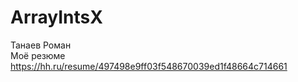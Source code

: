 # ArrayIntsX

Танаев Роман<br />
Моё резюме https://hh.ru/resume/497498e9ff03f548670039ed1f48664c714661
